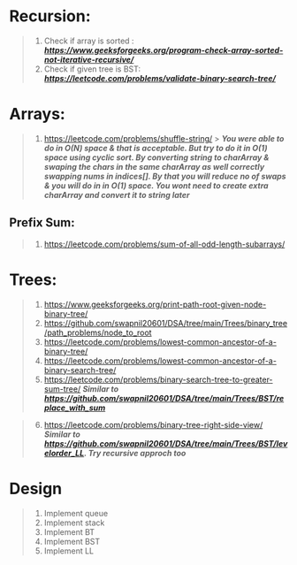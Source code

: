 # Recursion:
> 1. Check if array is sorted : ***https://www.geeksforgeeks.org/program-check-array-sorted-not-iterative-recursive/***
> 2. Check if given tree is BST: ***https://leetcode.com/problems/validate-binary-search-tree/***

# Arrays:
> 1. https://leetcode.com/problems/shuffle-string/ 
    > ***You were able to do in O(N) space & that is acceptable. But try to do it in O(1) space using cyclic sort. By converting string to charArray & swaping the chars in the same charArray as well correctly swapping nums in indices[]. By that you will reduce no of swaps & you will do in in O(1) space. You wont need to create extra charArray and convert it to string later***

## Prefix Sum:
> 1. https://leetcode.com/problems/sum-of-all-odd-length-subarrays/ 




# Trees:
> 1. https://www.geeksforgeeks.org/print-path-root-given-node-binary-tree/
> 2. https://github.com/swapnil20601/DSA/tree/main/Trees/binary_tree/path_problems/node_to_root 
> 3. https://leetcode.com/problems/lowest-common-ancestor-of-a-binary-tree/
> 4. https://leetcode.com/problems/lowest-common-ancestor-of-a-binary-search-tree/
> 5. https://leetcode.com/problems/binary-search-tree-to-greater-sum-tree/
***Similar to https://github.com/swapnil20601/DSA/tree/main/Trees/BST/replace_with_sum***

> 6. https://leetcode.com/problems/binary-tree-right-side-view/
***Similar to https://github.com/swapnil20601/DSA/tree/main/Trees/BST/levelorder_LL. Try recursive approch too***


# Design
> 1. Implement queue
> 2. Implement stack
> 3. Implement BT
> 4. Implement BST
> 5. Implement LL

